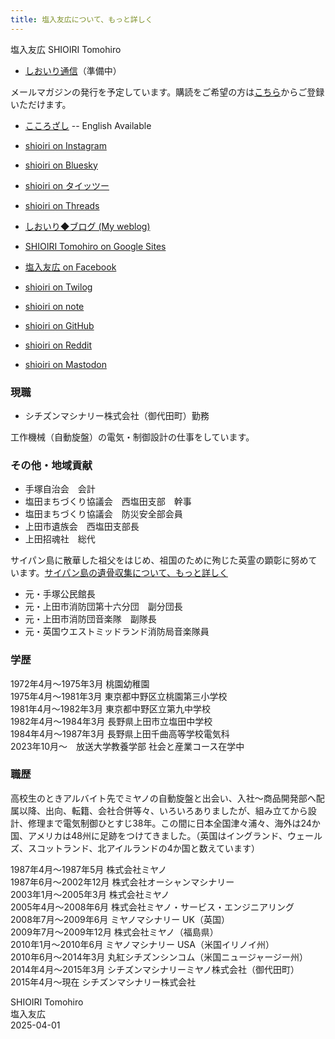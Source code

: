 ```yaml
---
title: 塩入友広について、もっと詳しく
---
```


塩入友広 SHIOIRI Tomohiro 

- [しおいり通信](https://shioiri.theletter.jp/)（準備中）

メールマガジンの発行を予定しています。購読をご希望の方は[こちら](https://shioiri.theletter.jp/)からご登録いただけます。

- [こころざし](https://shioiri.jp/d) -- English Available

- [shioiri on Instagram](https://instagram.com/shioiri)
- [shioiri on Bluesky](https://bsky.app/profile/shioiri.jp)
- [shioiri on タイッツー](https://taittsuu.com/users/shioiri)
- [shioiri on Threads](https://www.threads.net/@shioiri)
- [しおいり◆ブログ (My weblog)](https://shioiri.wordpress.com)
- [SHIOIRI Tomohiro on Google Sites](https://sites.google.com/view/shioiri)
- [塩入友広 on Facebook](https://www.facebook.com/tomohiro.shioiri)
- [shioiri on Twilog](https://twilog.org/shioiri)
- [shioiri on note](https://note.com/shioiri)
- [shioiri on GitHub](https://github.com/shioiri)
- [shioiri on Reddit](https://www.reddit.com/user/shioiri)
- [shioiri on Mastodon](https://mas.to/@shioiri)

### 現職

- シチズンマシナリー株式会社（御代田町）勤務

工作機械（自動旋盤）の電気・制御設計の仕事をしています。

### その他・地域貢献

- 手塚自治会　会計
- 塩田まちづくり協議会　西塩田支部　幹事
- 塩田まちづくり協議会　防災安全部会員
- 上田市遺族会　西塩田支部長
- 上田招魂社　総代

サイパン島に散華した祖父をはじめ、祖国のために殉じた英霊の顕彰に努めています。[サイパン島の遺骨収集について、もっと詳しく](https://16ns.github.io/jxtAgX)

- 元・手塚公民館長
- 元・上田市消防団第十六分団　副分団長
- 元・上田市消防団音楽隊　副隊長
- 元・英国ウエストミッドランド消防局音楽隊員

### 学歴

1972年4月〜1975年3月 桃園幼稚園  
1975年4月〜1981年3月 東京都中野区立桃園第三小学校  
1981年4月〜1982年3月 東京都中野区立第九中学校  
1982年4月〜1984年3月 長野県上田市立塩田中学校  
1984年4月〜1987年3月 長野県上田千曲高等学校電気科  
2023年10月〜　放送大学教養学部 社会と産業コース在学中  

### 職歴

高校生のときアルバイト先でミヤノの自動旋盤と出会い、入社〜商品開発部へ配属以降、出向、転籍、会社合併等々、いろいろありましたが、組み立てから設計、修理まで電気制御ひとすじ38年。この間に日本全国津々浦々、海外は24か国、アメリカは48州に足跡をつけてきました。（英国はイングランド、ウェールズ、スコットランド、北アイルランドの4か国と数えています）

1987年4月〜1987年5月 株式会社ミヤノ  
1987年6月〜2002年12月 株式会社オーシャンマシナリー  
2003年1月〜2005年3月 株式会社ミヤノ  
2005年4月〜2008年6月 株式会社ミヤノ・サービス・エンジニアリング  
2008年7月〜2009年6月 ミヤノマシナリー UK（英国）  
2009年7月〜2009年12月 株式会社ミヤノ（福島県）    
2010年1月〜2010年6月 ミヤノマシナリー USA（米国イリノイ州）  
2010年6月〜2014年3月 丸紅シチズンシンコム（米国ニュージャージー州）  
2014年4月〜2015年3月 シチズンマシナリーミヤノ株式会社（御代田町）  
2015年4月〜現在 シチズンマシナリー株式会社  

SHIOIRI Tomohiro  
塩入友広  
2025-04-01